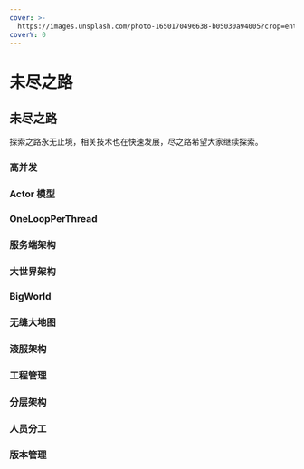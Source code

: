 ```yaml
---
cover: >-
  https://images.unsplash.com/photo-1650170496638-b05030a94005?crop=entropy&cs=srgb&fm=jpg&ixid=MnwxOTcwMjR8MHwxfHJhbmRvbXx8fHx8fHx8fDE2NTI1MzAzMzQ&ixlib=rb-1.2.1&q=85
coverY: 0
---
```


# 未尽之路

## 未尽之路

探索之路永无止境，相关技术也在快速发展，尽之路希望大家继续探索。

### 高并发

### Actor 模型

### OneLoopPerThread

### 服务端架构

### 大世界架构

### BigWorld

### 无缝大地图

### 滚服架构

### 工程管理

### 分层架构

### 人员分工

### 版本管理
